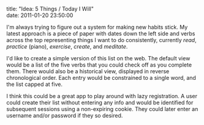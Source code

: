 title: "Idea: 5 Things / Today I Will"  
date: 2011-01-20 23:50:00

I'm always trying to figure out a system for making new habits stick. My latest approach is a piece of paper with dates down the left side and verbs across the top representing things I want to do consistently, currently *read*, *practice* (piano), *exercise*, *create*, and *meditate*.

I'd like to create a simple version of this list on the web. The default view would be a list of the five verbs that you could check off as you complete them. There would also be a historical view, displayed in reverse chronological order. Each entry would be constrained to a single word, and the list capped at five.

I think this could be a great app to play around with lazy registration. A user could create their list without entering any info and would be identified for subsequent sessions using a non-expiring cookie. They could later enter an username and/or password if they so desired.